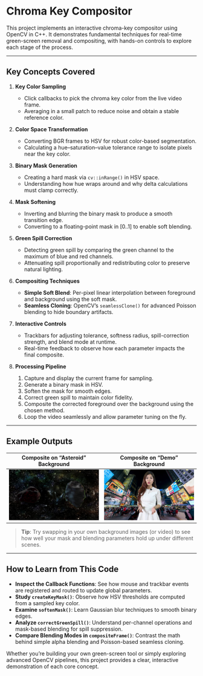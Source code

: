 # Chroma Key Compositor

This project implements an interactive chroma-key compositor using OpenCV in C++. It demonstrates fundamental techniques for real-time green-screen removal and compositing, with hands-on controls to explore each stage of the process.

---

## Key Concepts Covered

1. **Key Color Sampling**  
   - Click callbacks to pick the chroma key color from the live video frame.  
   - Averaging in a small patch to reduce noise and obtain a stable reference color.

2. **Color Space Transformation**  
   - Converting BGR frames to HSV for robust color-based segmentation.  
   - Calculating a hue–saturation–value tolerance range to isolate pixels near the key color.

3. **Binary Mask Generation**  
   - Creating a hard mask via `cv::inRange()` in HSV space.  
   - Understanding how hue wraps around and why delta calculations must clamp correctly.

4. **Mask Softening**  
   - Inverting and blurring the binary mask to produce a smooth transition edge.  
   - Converting to a floating-point mask in [0..1] to enable soft blending.

5. **Green Spill Correction**  
   - Detecting green spill by comparing the green channel to the maximum of blue and red channels.  
   - Attenuating spill proportionally and redistributing color to preserve natural lighting.

6. **Compositing Techniques**  
   - **Simple Soft Blend**: Per-pixel linear interpolation between foreground and background using the soft mask.  
   - **Seamless Cloning**: OpenCV’s `seamlessClone()` for advanced Poisson blending to hide boundary artifacts.

7. **Interactive Controls**  
   - Trackbars for adjusting tolerance, softness radius, spill-correction strength, and blend mode at runtime.  
   - Real-time feedback to observe how each parameter impacts the final composite.

8. **Processing Pipeline**  
   1. Capture and display the current frame for sampling.  
   2. Generate a binary mask in HSV.  
   3. Soften the mask for smooth edges.  
   4. Correct green spill to maintain color fidelity.  
   5. Composite the corrected foreground over the background using the chosen method.  
   6. Loop the video seamlessly and allow parameter tuning on the fly.

---

## Example Outputs

| Composite on “Asteroid” Background                  | Composite on “Demo” Background                       |
| --------------------------------------------------- | ----------------------------------------------------- |
| ![Asteroid Composite](data/greenscreen-asteroid.example.jpg) | ![Demo Composite](data/greenscreen-demo.example.jpg) |

> **Tip**: Try swapping in your own background images (or video) to see how well your mask and blending parameters hold up under different scenes.

---

## How to Learn from This Code

- **Inspect the Callback Functions**: See how mouse and trackbar events are registered and routed to update global parameters.  
- **Study `createKeyMask()`**: Observe how HSV thresholds are computed from a sampled key color.  
- **Examine `softenMask()`**: Learn Gaussian blur techniques to smooth binary edges.  
- **Analyze `correctGreenSpill()`**: Understand per-channel operations and mask-based blending for spill suppression.  
- **Compare Blending Modes in `compositeFrame()`**: Contrast the math behind simple alpha blending and Poisson-based seamless cloning.  

Whether you’re building your own green-screen tool or simply exploring advanced OpenCV pipelines, this project provides a clear, interactive demonstration of each core concept.  
